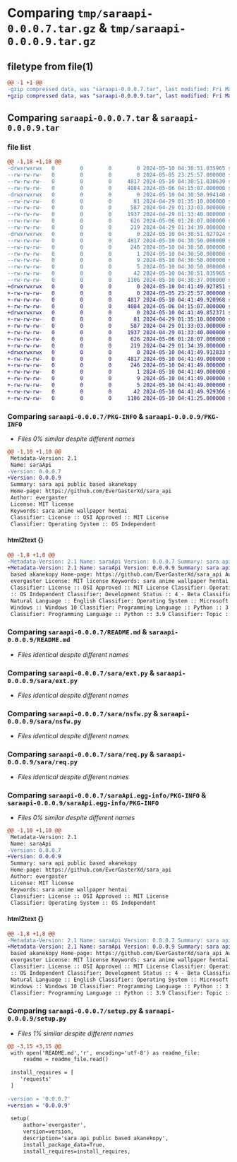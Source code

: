 # Comparing `tmp/saraapi-0.0.0.7.tar.gz` & `tmp/saraapi-0.0.0.9.tar.gz`

## filetype from file(1)

```diff
@@ -1 +1 @@
-gzip compressed data, was "saraapi-0.0.0.7.tar", last modified: Fri May 10 04:30:51 2024, max compression
+gzip compressed data, was "saraapi-0.0.0.9.tar", last modified: Fri May 10 04:41:49 2024, max compression
```

## Comparing `saraapi-0.0.0.7.tar` & `saraapi-0.0.0.9.tar`

### file list

```diff
@@ -1,18 +1,18 @@
-drwxrwxrwx   0        0        0        0 2024-05-10 04:30:51.035965 saraapi-0.0.0.7/
--rw-rw-rw-   0        0        0        0 2024-05-05 23:25:57.000000 saraapi-0.0.0.7/LICENSE
--rw-rw-rw-   0        0        0     4817 2024-05-10 04:30:51.030630 saraapi-0.0.0.7/PKG-INFO
--rw-rw-rw-   0        0        0     4084 2024-05-06 04:15:07.000000 saraapi-0.0.0.7/README.md
-drwxrwxrwx   0        0        0        0 2024-05-10 04:30:50.994140 saraapi-0.0.0.7/sara/
--rw-rw-rw-   0        0        0       81 2024-04-29 01:35:10.000000 saraapi-0.0.0.7/sara/__init__.py
--rw-rw-rw-   0        0        0      587 2024-04-29 01:33:03.000000 saraapi-0.0.0.7/sara/ext.py
--rw-rw-rw-   0        0        0     1937 2024-04-29 01:33:40.000000 saraapi-0.0.0.7/sara/nsfw.py
--rw-rw-rw-   0        0        0      626 2024-05-06 01:28:07.000000 saraapi-0.0.0.7/sara/req.py
--rw-rw-rw-   0        0        0      219 2024-04-29 01:34:39.000000 saraapi-0.0.0.7/sara/sfw.py
-drwxrwxrwx   0        0        0        0 2024-05-10 04:30:51.027924 saraapi-0.0.0.7/saraApi.egg-info/
--rw-rw-rw-   0        0        0     4817 2024-05-10 04:30:50.000000 saraapi-0.0.0.7/saraApi.egg-info/PKG-INFO
--rw-rw-rw-   0        0        0      246 2024-05-10 04:30:50.000000 saraapi-0.0.0.7/saraApi.egg-info/SOURCES.txt
--rw-rw-rw-   0        0        0        1 2024-05-10 04:30:50.000000 saraapi-0.0.0.7/saraApi.egg-info/dependency_links.txt
--rw-rw-rw-   0        0        0        9 2024-05-10 04:30:50.000000 saraapi-0.0.0.7/saraApi.egg-info/requires.txt
--rw-rw-rw-   0        0        0        5 2024-05-10 04:30:50.000000 saraapi-0.0.0.7/saraApi.egg-info/top_level.txt
--rw-rw-rw-   0        0        0       42 2024-05-10 04:30:51.035965 saraapi-0.0.0.7/setup.cfg
--rw-rw-rw-   0        0        0     1106 2024-05-10 04:30:37.000000 saraapi-0.0.0.7/setup.py
+drwxrwxrwx   0        0        0        0 2024-05-10 04:41:49.927851 saraapi-0.0.0.9/
+-rw-rw-rw-   0        0        0        0 2024-05-05 23:25:57.000000 saraapi-0.0.0.9/LICENSE
+-rw-rw-rw-   0        0        0     4817 2024-05-10 04:41:49.920968 saraapi-0.0.0.9/PKG-INFO
+-rw-rw-rw-   0        0        0     4084 2024-05-06 04:15:07.000000 saraapi-0.0.0.9/README.md
+drwxrwxrwx   0        0        0        0 2024-05-10 04:41:49.852371 saraapi-0.0.0.9/sara/
+-rw-rw-rw-   0        0        0       81 2024-04-29 01:35:10.000000 saraapi-0.0.0.9/sara/__init__.py
+-rw-rw-rw-   0        0        0      587 2024-04-29 01:33:03.000000 saraapi-0.0.0.9/sara/ext.py
+-rw-rw-rw-   0        0        0     1937 2024-04-29 01:33:40.000000 saraapi-0.0.0.9/sara/nsfw.py
+-rw-rw-rw-   0        0        0      626 2024-05-06 01:28:07.000000 saraapi-0.0.0.9/sara/req.py
+-rw-rw-rw-   0        0        0      219 2024-04-29 01:34:39.000000 saraapi-0.0.0.9/sara/sfw.py
+drwxrwxrwx   0        0        0        0 2024-05-10 04:41:49.912833 saraapi-0.0.0.9/saraApi.egg-info/
+-rw-rw-rw-   0        0        0     4817 2024-05-10 04:41:49.000000 saraapi-0.0.0.9/saraApi.egg-info/PKG-INFO
+-rw-rw-rw-   0        0        0      246 2024-05-10 04:41:49.000000 saraapi-0.0.0.9/saraApi.egg-info/SOURCES.txt
+-rw-rw-rw-   0        0        0        1 2024-05-10 04:41:49.000000 saraapi-0.0.0.9/saraApi.egg-info/dependency_links.txt
+-rw-rw-rw-   0        0        0        9 2024-05-10 04:41:49.000000 saraapi-0.0.0.9/saraApi.egg-info/requires.txt
+-rw-rw-rw-   0        0        0        5 2024-05-10 04:41:49.000000 saraapi-0.0.0.9/saraApi.egg-info/top_level.txt
+-rw-rw-rw-   0        0        0       42 2024-05-10 04:41:49.929366 saraapi-0.0.0.9/setup.cfg
+-rw-rw-rw-   0        0        0     1106 2024-05-10 04:41:25.000000 saraapi-0.0.0.9/setup.py
```

### Comparing `saraapi-0.0.0.7/PKG-INFO` & `saraapi-0.0.0.9/PKG-INFO`

 * *Files 0% similar despite different names*

```diff
@@ -1,10 +1,10 @@
 Metadata-Version: 2.1
 Name: saraApi
-Version: 0.0.0.7
+Version: 0.0.0.9
 Summary: sara api public based akanekopy
 Home-page: https://github.com/EverGasterXd/sara_api
 Author: evergaster
 License: MIT license
 Keywords: sara anime wallpaper hentai
 Classifier: License :: OSI Approved :: MIT License
 Classifier: Operating System :: OS Independent
```

#### html2text {}

```diff
@@ -1,8 +1,8 @@
-Metadata-Version: 2.1 Name: saraApi Version: 0.0.0.7 Summary: sara api public
+Metadata-Version: 2.1 Name: saraApi Version: 0.0.0.9 Summary: sara api public
 based akanekopy Home-page: https://github.com/EverGasterXd/sara_api Author:
 evergaster License: MIT license Keywords: sara anime wallpaper hentai
 Classifier: License :: OSI Approved :: MIT License Classifier: Operating System
 :: OS Independent Classifier: Development Status :: 4 - Beta Classifier:
 Natural Language :: English Classifier: Operating System :: Microsoft ::
 Windows :: Windows 10 Classifier: Programming Language :: Python :: 3
 Classifier: Programming Language :: Python :: 3.9 Classifier: Topic :: Internet
```

### Comparing `saraapi-0.0.0.7/README.md` & `saraapi-0.0.0.9/README.md`

 * *Files identical despite different names*

### Comparing `saraapi-0.0.0.7/sara/ext.py` & `saraapi-0.0.0.9/sara/ext.py`

 * *Files identical despite different names*

### Comparing `saraapi-0.0.0.7/sara/nsfw.py` & `saraapi-0.0.0.9/sara/nsfw.py`

 * *Files identical despite different names*

### Comparing `saraapi-0.0.0.7/sara/req.py` & `saraapi-0.0.0.9/sara/req.py`

 * *Files identical despite different names*

### Comparing `saraapi-0.0.0.7/saraApi.egg-info/PKG-INFO` & `saraapi-0.0.0.9/saraApi.egg-info/PKG-INFO`

 * *Files 0% similar despite different names*

```diff
@@ -1,10 +1,10 @@
 Metadata-Version: 2.1
 Name: saraApi
-Version: 0.0.0.7
+Version: 0.0.0.9
 Summary: sara api public based akanekopy
 Home-page: https://github.com/EverGasterXd/sara_api
 Author: evergaster
 License: MIT license
 Keywords: sara anime wallpaper hentai
 Classifier: License :: OSI Approved :: MIT License
 Classifier: Operating System :: OS Independent
```

#### html2text {}

```diff
@@ -1,8 +1,8 @@
-Metadata-Version: 2.1 Name: saraApi Version: 0.0.0.7 Summary: sara api public
+Metadata-Version: 2.1 Name: saraApi Version: 0.0.0.9 Summary: sara api public
 based akanekopy Home-page: https://github.com/EverGasterXd/sara_api Author:
 evergaster License: MIT license Keywords: sara anime wallpaper hentai
 Classifier: License :: OSI Approved :: MIT License Classifier: Operating System
 :: OS Independent Classifier: Development Status :: 4 - Beta Classifier:
 Natural Language :: English Classifier: Operating System :: Microsoft ::
 Windows :: Windows 10 Classifier: Programming Language :: Python :: 3
 Classifier: Programming Language :: Python :: 3.9 Classifier: Topic :: Internet
```

### Comparing `saraapi-0.0.0.7/setup.py` & `saraapi-0.0.0.9/setup.py`

 * *Files 1% similar despite different names*

```diff
@@ -3,15 +3,15 @@
 with open('README.md','r', encoding='utf-8') as readme_file:
     readme = readme_file.read()
 
 install_requires = [
 	'requests'
 ]
 
-version = '0.0.0.7'
+version = '0.0.0.9'
 
 setup(
     author='evergaster',
     version=version,
     description='sara api public based akanekopy',
     install_package_data=True,
     install_requires=install_requires,
```

